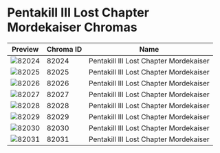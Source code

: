 # Pentakill III Lost Chapter Mordekaiser Chromas



| Preview | Chroma ID | Name |
|---------|-----------|------|
| ![82024](https://raw.communitydragon.org/latest/plugins/rcp-be-lol-game-data/global/default/v1/champion-chroma-images/82/82024.png) | 82024 | Pentakill III Lost Chapter Mordekaiser |
| ![82025](https://raw.communitydragon.org/latest/plugins/rcp-be-lol-game-data/global/default/v1/champion-chroma-images/82/82025.png) | 82025 | Pentakill III Lost Chapter Mordekaiser |
| ![82026](https://raw.communitydragon.org/latest/plugins/rcp-be-lol-game-data/global/default/v1/champion-chroma-images/82/82026.png) | 82026 | Pentakill III Lost Chapter Mordekaiser |
| ![82027](https://raw.communitydragon.org/latest/plugins/rcp-be-lol-game-data/global/default/v1/champion-chroma-images/82/82027.png) | 82027 | Pentakill III Lost Chapter Mordekaiser |
| ![82028](https://raw.communitydragon.org/latest/plugins/rcp-be-lol-game-data/global/default/v1/champion-chroma-images/82/82028.png) | 82028 | Pentakill III Lost Chapter Mordekaiser |
| ![82029](https://raw.communitydragon.org/latest/plugins/rcp-be-lol-game-data/global/default/v1/champion-chroma-images/82/82029.png) | 82029 | Pentakill III Lost Chapter Mordekaiser |
| ![82030](https://raw.communitydragon.org/latest/plugins/rcp-be-lol-game-data/global/default/v1/champion-chroma-images/82/82030.png) | 82030 | Pentakill III Lost Chapter Mordekaiser |
| ![82031](https://raw.communitydragon.org/latest/plugins/rcp-be-lol-game-data/global/default/v1/champion-chroma-images/82/82031.png) | 82031 | Pentakill III Lost Chapter Mordekaiser |